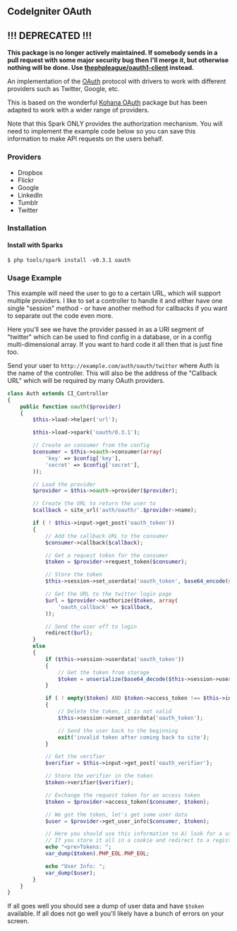## CodeIgniter OAuth

## !!! DEPRECATED !!!
**This package is no longer actively maintained. If somebody sends in a pull request with some major security bug
then I'll merge it, but otherwise nothing will be done. Use [thephpleague/oauth1-client](https://github.com/thephpleague/oauth1-client) instead.**

An implementation of the [OAuth](http://oauth.net/) protocol with drivers to work with different providers such as Twitter, Google, etc.

This is based on the wonderful [Kohana OAuth](https://github.com/kohana/oauth) package but has been adapted to work with a wider range of providers.

Note that this Spark ONLY provides the authorization mechanism. You will need to implement the example code below so you can save this information to make API requests on the users behalf.

### Providers

- Dropbox
- Flickr
- Google
- LinkedIn
- Tumblr
- Twitter

### Installation

#### Install with Sparks

```console
$ php tools/spark install -v0.3.1 oauth
```

### Usage Example

This example will need the user to go to a certain URL, which will support multiple providers. I like to set a controller to handle it and either have one single "session" method - or have another method for callbacks if you want to separate out the code even more.

Here you'll see we have the provider passed in as a URI segment of "twitter" which can be used to find config in a database, or in a config multi-dimensional array. If you want to hard code it all then that is just fine too.

Send your user to `http://example.com/auth/oauth/twitter` where Auth is the name of the controller. This will also be the address of the "Callback URL" which will be required by many OAuth providers.

```php
class Auth extends CI_Controller
{
	public function oauth($provider)
	{
		$this->load->helper('url');

		$this->load->spark('oauth/0.3.1');

		// Create an consumer from the config
		$consumer = $this->oauth->consumer(array(
			'key' => $config['key'],
			'secret' => $config['secret'],
		));

		// Load the provider
		$provider = $this->oauth->provider($provider);

		// Create the URL to return the user to
		$callback = site_url('auth/oauth/'.$provider->name);

		if ( ! $this->input->get_post('oauth_token'))
		{
			// Add the callback URL to the consumer
			$consumer->callback($callback);

			// Get a request token for the consumer
			$token = $provider->request_token($consumer);

			// Store the token
			$this->session->set_userdata('oauth_token', base64_encode(serialize($token)));

			// Get the URL to the twitter login page
			$url = $provider->authorize($token, array(
				'oauth_callback' => $callback,
			));

			// Send the user off to login
			redirect($url);
		}
		else
		{
			if ($this->session->userdata('oauth_token'))
			{
				// Get the token from storage
				$token = unserialize(base64_decode($this->session->userdata('oauth_token')));
			}

			if ( ! empty($token) AND $token->access_token !== $this->input->get_post('oauth_token'))
			{
				// Delete the token, it is not valid
				$this->session->unset_userdata('oauth_token');

				// Send the user back to the beginning
				exit('invalid token after coming back to site');
			}

			// Get the verifier
			$verifier = $this->input->get_post('oauth_verifier');

			// Store the verifier in the token
			$token->verifier($verifier);

			// Exchange the request token for an access token
			$token = $provider->access_token($consumer, $token);

			// We got the token, let's get some user data
			$user = $provider->get_user_info($consumer, $token);

			// Here you should use this information to A) look for a user B) help a new user sign up with existing data.
			// If you store it all in a cookie and redirect to a registration page this is crazy-simple.
			echo "<pre>Tokens: ";
			var_dump($token).PHP_EOL.PHP_EOL;

			echo "User Info: ";
			var_dump($user);
		}
	}
}
```

If all goes well you should see a dump of user data and have `$token` available. If all does not go well you'll likely have a bunch of errors on your screen.

